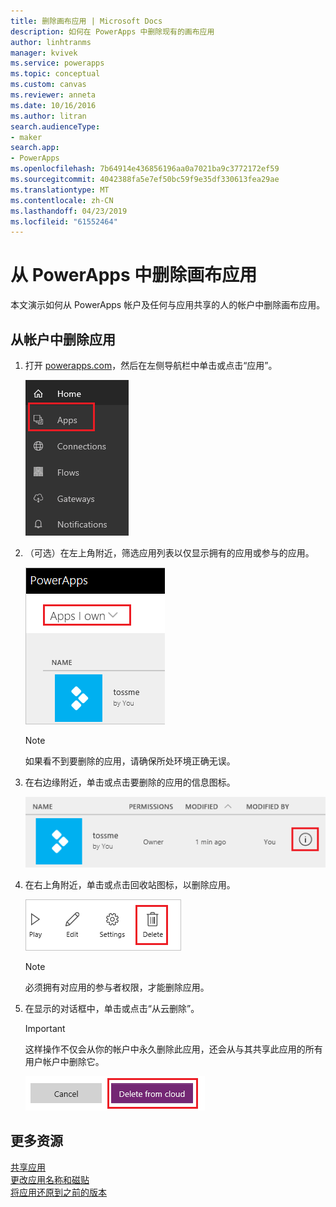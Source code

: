 ```yaml
---
title: 删除画布应用 | Microsoft Docs
description: 如何在 PowerApps 中删除现有的画布应用
author: linhtranms
manager: kvivek
ms.service: powerapps
ms.topic: conceptual
ms.custom: canvas
ms.reviewer: anneta
ms.date: 10/16/2016
ms.author: litran
search.audienceType:
- maker
search.app:
- PowerApps
ms.openlocfilehash: 7b64914e436856196aa0a7021ba9c3772172ef59
ms.sourcegitcommit: 4042388fa5e7ef50bc59f9e35df330613fea29ae
ms.translationtype: MT
ms.contentlocale: zh-CN
ms.lasthandoff: 04/23/2019
ms.locfileid: "61552464"
---
```

# <a name="delete-a-canvas-app-from-powerapps"></a>从 PowerApps 中删除画布应用
本文演示如何从 PowerApps 帐户及任何与应用共享的人的帐户中删除画布应用。

## <a name="delete-an-app-from-your-account"></a>从帐户中删除应用
1. 打开 [powerapps.com](https://web.powerapps.com?utm_source=padocs&utm_medium=linkinadoc&utm_campaign=referralsfromdoc)，然后在左侧导航栏中单击或点击“应用”。
   
    ![](./media/delete-app/file-apps.png)
2. （可选）在左上角附近，筛选应用列表以仅显示拥有的应用或参与的应用。
   
    ![](./media/delete-app/filter-list.png)
   
    > [!NOTE]
   > 如果看不到要删除的应用，请确保所处环境正确无误。
3. 在右边缘附近，单击或点击要删除的应用的信息图标。
   
    ![](./media/delete-app/app-options.png)
4. 在右上角附近，单击或点击回收站图标，以删除应用。
   
    ![](./media/delete-app/delete-icon.png)
   
    > [!NOTE]
   > 必须拥有对应用的参与者权限，才能删除应用。
5. 在显示的对话框中，单击或点击“从云删除”。  
   
    > [!IMPORTANT]
   > 这样操作不仅会从你的帐户中永久删除此应用，还会从与其共享此应用的所有用户帐户中删除它。
   
    ![](./media/delete-app/delete-button.png)

## <a name="more-resources"></a>更多资源
[共享应用](share-app.md)  
[更改应用名称和磁贴](set-name-tile.md)  
[将应用还原到之前的版本](restore-an-app.md)  

